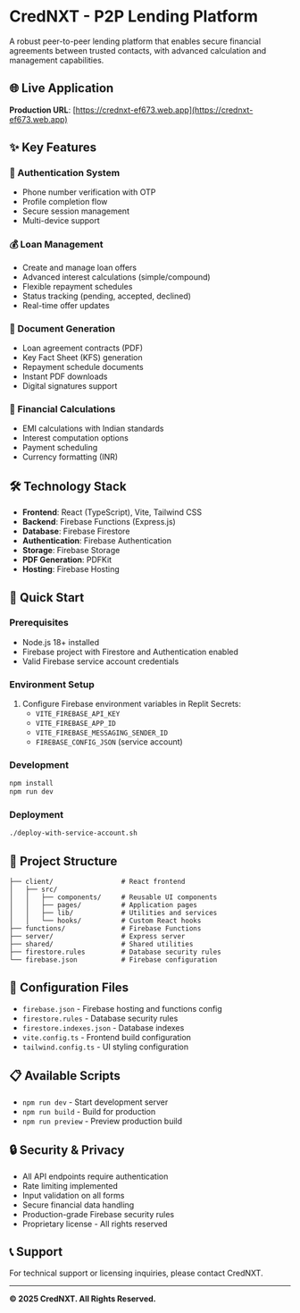 # CredNXT - P2P Lending Platform

A robust peer-to-peer lending platform that enables secure financial agreements between trusted contacts, with advanced calculation and management capabilities.

## 🌐 Live Application

**Production URL**: [https://crednxt-ef673.web.app](https://crednxt-ef673.web.app)

## ✨ Key Features

### 🔐 Authentication System
- Phone number verification with OTP
- Profile completion flow  
- Secure session management
- Multi-device support

### 💰 Loan Management
- Create and manage loan offers
- Advanced interest calculations (simple/compound)
- Flexible repayment schedules
- Status tracking (pending, accepted, declined)
- Real-time offer updates

### 📄 Document Generation
- Loan agreement contracts (PDF)
- Key Fact Sheet (KFS) generation
- Repayment schedule documents
- Instant PDF downloads
- Digital signatures support

### 🧮 Financial Calculations
- EMI calculations with Indian standards
- Interest computation options
- Payment scheduling
- Currency formatting (INR)

## 🛠️ Technology Stack

- **Frontend**: React (TypeScript), Vite, Tailwind CSS
- **Backend**: Firebase Functions (Express.js)
- **Database**: Firebase Firestore
- **Authentication**: Firebase Authentication
- **Storage**: Firebase Storage
- **PDF Generation**: PDFKit
- **Hosting**: Firebase Hosting

## 🚀 Quick Start

### Prerequisites
- Node.js 18+ installed
- Firebase project with Firestore and Authentication enabled
- Valid Firebase service account credentials

### Environment Setup
1. Configure Firebase environment variables in Replit Secrets:
   - `VITE_FIREBASE_API_KEY`
   - `VITE_FIREBASE_APP_ID` 
   - `VITE_FIREBASE_MESSAGING_SENDER_ID`
   - `FIREBASE_CONFIG_JSON` (service account)

### Development
```bash
npm install
npm run dev
```

### Deployment
```bash
./deploy-with-service-account.sh
```

## 📁 Project Structure

```
├── client/                 # React frontend
│   ├── src/
│   │   ├── components/     # Reusable UI components
│   │   ├── pages/          # Application pages
│   │   ├── lib/            # Utilities and services
│   │   └── hooks/          # Custom React hooks
├── functions/              # Firebase Functions
├── server/                 # Express server
├── shared/                 # Shared utilities
├── firestore.rules         # Database security rules
└── firebase.json           # Firebase configuration
```

## 🔧 Configuration Files

- `firebase.json` - Firebase hosting and functions config
- `firestore.rules` - Database security rules
- `firestore.indexes.json` - Database indexes
- `vite.config.ts` - Frontend build configuration
- `tailwind.config.ts` - UI styling configuration

## 📋 Available Scripts

- `npm run dev` - Start development server
- `npm run build` - Build for production
- `npm run preview` - Preview production build

## 🔒 Security & Privacy

- All API endpoints require authentication
- Rate limiting implemented
- Input validation on all forms
- Secure financial data handling
- Production-grade Firebase security rules
- Proprietary license - All rights reserved

## 📞 Support

For technical support or licensing inquiries, please contact CredNXT.

---

**© 2025 CredNXT. All Rights Reserved.**